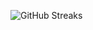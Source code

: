 ![GitHub Streaks](https://github-streaks-mqc9.onrender.com/streak/happilli/image?theme=midnight&cache_bust=1743176886&lang=ja)
